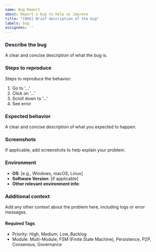 ```yaml
---
name: Bug Report
about: Report a bug to help us improve
title: "[BUG] Brief description of the bug"
labels: bug
assignees: ''
---
```


### Describe the bug
A clear and concise description of what the bug is.

### Steps to reproduce
Steps to reproduce the behavior:
1. Go to '...'
2. Click on '...'
3. Scroll down to '...'
4. See error

### Expected behavior
A clear and concise description of what you expected to happen.

### Screenshots
If applicable, add screenshots to help explain your problem.

### Environment
- **OS**: [e.g., Windows, macOS, Linux]
- **Software Version**: [if applicable]
- **Other relevant environment info**:

### Additional context
Add any other context about the problem here, including logs or error messages.


#### Required Tags
- Priority: High, Medium, Low, Backlog
- Module: Multi-Module, FSM (Finite State Machine), Persistence, P2P, Consensus, Governance